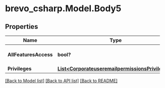 # brevo_csharp.Model.Body5
## Properties

Name | Type | Description | Notes
------------ | ------------- | ------------- | -------------
**AllFeaturesAccess** | **bool?** | All access to the features | 
**Privileges** | [**List&lt;CorporateuseremailpermissionsPrivileges&gt;**](CorporateuseremailpermissionsPrivileges.md) |  | 

[[Back to Model list]](../README.md#documentation-for-models) [[Back to API list]](../README.md#documentation-for-api-endpoints) [[Back to README]](../README.md)

